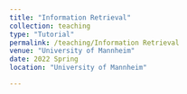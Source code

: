 ```yaml
---
title: "Information Retrieval"
collection: teaching
type: "Tutorial"
permalink: /teaching/Information Retrieval
venue: "University of Mannheim"
date: 2022 Spring
location: "University of Mannheim"

---
```

